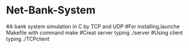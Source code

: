 # Net-Bank-System
#A bank system simulation in C by TCP and UDP
#For installing,launche Makefile with command make
#Creat server typing ./server
#Using client typing ./TCPclient <number of id> <number of account> <password> <command> <sum of cash>

